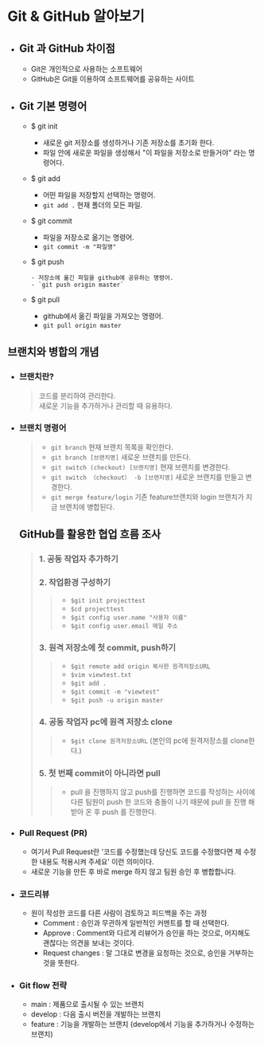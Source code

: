 # Git & GitHub 알아보기

- ## Git 과 GitHub 차이점
  - Git은 개인적으로 사용하는 소프트웨어
  - GitHub은 Git을 이용하여 소프트웨어를 공유하는 사이트
- ## Git 기본 명령어

  - $ git init

    - 새로운 git 저장소를 생성하거나 기존 저장소를 초기화 한다.
    - 파일 안에 새로운 파일을 생성해서 "이 파일을 저장소로 만들거야" 라는 명령어다.

  - $ git add

    - 어떤 파일을 저장할지 선택하는 명령어.
    - `git add .` 현재 폴더의 모든 파일.

  - $ git commit

    - 파일을 저장소로 옮기는 명령어.
    - `git commit -m "파일명"`

  - $ git push

        - 저장소에 옮긴 파일을 github에 공유하는 명령어.
        - `git push origin master`

  - $ git pull
    - github에서 옮긴 파일을 가져오는 명령어.
    - `git pull origin master`

## 브랜치와 병합의 개념

- ### 브랜치란?

  > 코드를 분리하여 관리한다.  
  > 새로운 기능을 추가하거나 관리할 때 유용하다.

- ### 브랜치 명령어

  > - `git branch` 현재 브랜치 목록을 확인한다.
  > - `git branch [브랜치명]` 새로운 브랜치를 만든다.
  > - `git switch (checkout) [브랜치명]` 현재 브랜치를 변경한다.
  > - `git switch （checkout） -b [브랜치명]` 새로운 브랜치를 만들고 변경한다.
  > - `git merge feature/login` 기존 feature브랜치와 login 브랜치가 지금 브랜치에 병합된다.

  ## GitHub를 활용한 협업 흐름 조사

  > ### 1. 공동 작업자 추가하기
  >
  > ### 2. 작업환경 구성하기
  >
  > > - `$git init projecttest`
  > > - `$cd projecttest `
  > > - `$git config user.name "사용자 이름" `
  > > - `$git config user.email 메일 주소`
  >
  > ### 3. 원격 저장소에 첫 commit, push하기
  >
  > > - `$git remote add origin 복사한 원격저장소URL`
  > > - `$vim viewtest.txt `
  > > - `$git add . `
  > > - `$git commit -m "viewtest"`
  > > - `$git push -u origin master`
  >
  > ### 4. 공동 작업자 pc에 원격 저장소 clone
  >
  > > - `$git clone 원격저장소URL` (본인의 pc에 원격저장소를 clone한다.)
  >
  > ### 5. 첫 번째 commit이 아니라면 pull
  >
  > > - pull 을 진행하지 않고 push를 진행하면 코드를 작성하는 사이에 다른 팀원이 push 한 코드와 충돌이 나기 때문에 pull 을 진행 해 받아 온 후 push 를 진행한다.

- ### Pull Request (PR)
  - 여기서 Pull Request란 '코드를 수정했는데 당신도 코드를 수정했다면 제 수정한 내용도 적용시켜 주세요' 이런 의미이다.
  - 새로운 기능을 만든 후 바로 merge 하지 않고 팀원 승인 후 병합합니다.
- ### 코드리뷰
  - 원이 작성한 코드를 다른 사람이 검토하고 피드백을 주는 과정
    - Comment : 승인과 무관하게 일반적인 커멘트를 할 때 선택한다.
    - Approve : Comment와 다르게 리뷰어가 승인을 하는 것으로, 머지해도 괜찮다는 의견을 보내는 것이다.
    - Request changes : 말 그대로 변경을 요청하는 것으로, 승인을 거부하는 것을 뜻한다.
- ### Git flow 전략
  - main : 제품으로 출시될 수 있는 브랜치
  - develop : 다음 출시 버전을 개발하는 브랜치
  - feature : 기능을 개발하는 브랜치 (develop에서 기능을 추가하거나 수정하는 브랜치)
